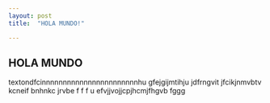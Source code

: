 ```yaml
---
layout: post
title:  "HOLA MUNDO!"

---
```


## HOLA MUNDO
textondfcinnnnnnnnnnnnnnnnnnnnnnnhu
gfejgijmtihju
jdfrngvit
jfcikjnmvbtv
kcneif bnhnkc jrvbe   f f f u   efvjjvojjcpjhcmjfhgvb  fggg

